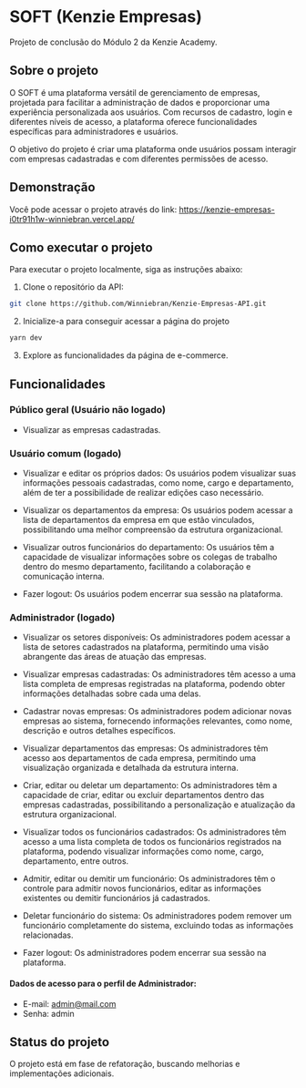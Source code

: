 # SOFT (Kenzie Empresas)
Projeto de conclusão do Módulo 2 da Kenzie Academy.

## Sobre o projeto
O SOFT é uma plataforma versátil de gerenciamento de empresas, projetada para facilitar a administração de dados e proporcionar uma experiência personalizada aos usuários. Com recursos de cadastro, login e diferentes níveis de acesso, a plataforma oferece funcionalidades específicas para administradores e usuários.

O objetivo do projeto é criar uma plataforma onde usuários possam interagir com empresas cadastradas e com diferentes permissões de acesso.

## Demonstração
Você pode acessar o projeto através do link: https://kenzie-empresas-i0tr91h1w-winniebran.vercel.app/

## Como executar o projeto
Para executar o projeto localmente, siga as instruções abaixo:

1. Clone o repositório da API:

  ```bash
  git clone https://github.com/Winniebran/Kenzie-Empresas-API.git
  ```

2. Inicialize-a para conseguir acessar a página do projeto
  ```bash
  yarn dev
  ```
3. Explore as funcionalidades da página de e-commerce.

## Funcionalidades

### Público geral (Usuário não logado)
- Visualizar as empresas cadastradas.

### Usuário comum (logado)
- Visualizar e editar os próprios dados: Os usuários podem visualizar suas informações pessoais cadastradas, como nome, cargo e departamento, além de ter a possibilidade de realizar edições caso necessário.

- Visualizar os departamentos da empresa: Os usuários podem acessar a lista de departamentos da empresa em que estão vinculados, possibilitando uma melhor compreensão da estrutura organizacional.

- Visualizar outros funcionários do departamento: Os usuários têm a capacidade de visualizar informações sobre os colegas de trabalho dentro do mesmo departamento, facilitando a colaboração e comunicação interna.

- Fazer logout: Os usuários podem encerrar sua sessão na plataforma.

### Administrador (logado)
- Visualizar os setores disponíveis: Os administradores podem acessar a lista de setores cadastrados na plataforma, permitindo uma visão abrangente das áreas de atuação das empresas.

- Visualizar empresas cadastradas: Os administradores têm acesso a uma lista completa de empresas registradas na plataforma, podendo obter informações detalhadas sobre cada uma delas.

- Cadastrar novas empresas: Os administradores podem adicionar novas empresas ao sistema, fornecendo informações relevantes, como nome, descrição e outros detalhes específicos.

- Visualizar departamentos das empresas: Os administradores têm acesso aos departamentos de cada empresa, permitindo uma visualização organizada e detalhada da estrutura interna.

- Criar, editar ou deletar um departamento: Os administradores têm a capacidade de criar, editar ou excluir departamentos dentro das empresas cadastradas, possibilitando a personalização e atualização da estrutura organizacional.

- Visualizar todos os funcionários cadastrados: Os administradores têm acesso a uma lista completa de todos os funcionários registrados na plataforma, podendo visualizar informações como nome, cargo, departamento, entre outros.

- Admitir, editar ou demitir um funcionário: Os administradores têm o controle para admitir novos funcionários, editar as informações existentes ou demitir funcionários já cadastrados.

- Deletar funcionário do sistema: Os administradores podem remover um funcionário completamente do sistema, excluindo todas as informações relacionadas.

- Fazer logout: Os administradores podem encerrar sua sessão na plataforma.

#### Dados de acesso para o perfil de Administrador:
- E-mail: admin@mail.com
- Senha: admin

## Status do projeto
O projeto está em fase de refatoração, buscando melhorias e implementações adicionais.
